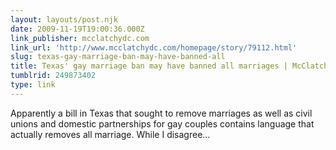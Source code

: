 ```yaml
---
layout: layouts/post.njk
date: 2009-11-19T19:00:36.000Z
link_publisher: mcclatchydc.com
link_url: 'http://www.mcclatchydc.com/homepage/story/79112.html'
slug: texas-gay-marriage-ban-may-have-banned-all
title: Texas' gay marriage ban may have banned all marriages | McClatchy
tumblrid: 249873402
type: link
---
```

<p>Apparently a bill in Texas that sought to remove marriages as well as civil unions and domestic partnerships for gay couples contains language that actually removes all marriage. While I disagree&hellip;</p>
